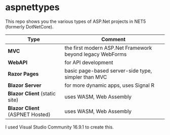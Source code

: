 # aspnettypes
This repo shows you the various types of ASP.Net projects in NET5 (formerly DotNetCore).

**Type** | **Comment**
----- |-----
**MVC** | the first modern ASP.Net Framework beyond legacy WebForms
**WebAPI** | for API development
**Razor Pages** | basic page-based server-side type, simpler than MVC
**Blazor Server** | for more dynamic apps, uses Signal R
**Blazor Client** (static site) | uses WASM, Web Assembly
**Blazor Client** (ASPNET Hosted) | uses WASM, Web Assembly

I used Visual Studio Community 16.9.1 to create this.
